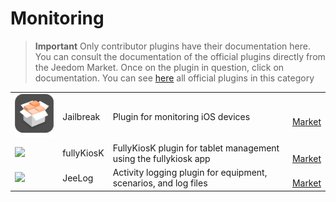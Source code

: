 
# Monitoring


>**Important**
>Only contributor plugins have their documentation here. You can consult the documentation of the official plugins directly from the Jeedom Market. Once on the plugin in question, click on documentation.
>You can see [here](https://market.jeedom.com/index.php?v=d&p=market&type=plugin&categorie=monitoring) all official plugins in this category


| | | | |
|--- | --- | --- | ---|
|<img src="Jailbreak/Jailbreak_icon.png" class="pluginLogo" width="100" />|Jailbreak|Plugin for monitoring iOS devices|<br/>[Market](https://market.jeedom.com/index.php?v=d&p=market_display&id=3928)|
|<img src="fullyKiosK/fullyKiosK_icon.png" class="pluginLogo" width="100" />|fullyKiosK|FullyKiosK plugin for tablet management using the fullykiosk app|<br/>[Market](https://market.jeedom.com/index.php?v=d&p=market_display&id=3406)|
|<img src="jeelog/jeelog_icon.png" class="pluginLogo" width="100" />|JeeLog|Activity logging plugin for equipment, scenarios, and log files|<br/>[Market](https://market.jeedom.com/index.php?v=d&p=market_display&id=3362)|
